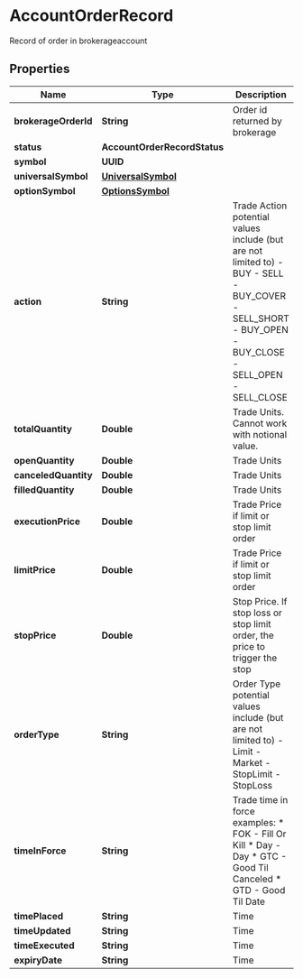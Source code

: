 

# AccountOrderRecord

Record of order in brokerageaccount

## Properties

| Name | Type | Description | Notes |
|------------ | ------------- | ------------- | -------------|
|**brokerageOrderId** | **String** | Order id returned by brokerage |  [optional] |
|**status** | **AccountOrderRecordStatus** |  |  [optional] |
|**symbol** | **UUID** |  |  [optional] |
|**universalSymbol** | [**UniversalSymbol**](UniversalSymbol.md) |  |  [optional] |
|**optionSymbol** | [**OptionsSymbol**](OptionsSymbol.md) |  |  [optional] |
|**action** | **String** | Trade Action potential values include (but are not limited to) - BUY - SELL - BUY_COVER - SELL_SHORT - BUY_OPEN - BUY_CLOSE - SELL_OPEN - SELL_CLOSE |  [optional] |
|**totalQuantity** | **Double** | Trade Units. Cannot work with notional value. |  [optional] |
|**openQuantity** | **Double** | Trade Units |  [optional] |
|**canceledQuantity** | **Double** | Trade Units |  [optional] |
|**filledQuantity** | **Double** | Trade Units |  [optional] |
|**executionPrice** | **Double** | Trade Price if limit or stop limit order |  [optional] |
|**limitPrice** | **Double** | Trade Price if limit or stop limit order |  [optional] |
|**stopPrice** | **Double** | Stop Price. If stop loss or stop limit order, the price to trigger the stop |  [optional] |
|**orderType** | **String** | Order Type potential values include (but are not limited to) - Limit - Market - StopLimit - StopLoss |  [optional] |
|**timeInForce** | **String** | Trade time in force examples:   * FOK - Fill Or Kill   * Day - Day   * GTC - Good Til Canceled   * GTD - Good Til Date  |  [optional] |
|**timePlaced** | **String** | Time |  [optional] |
|**timeUpdated** | **String** | Time |  [optional] |
|**timeExecuted** | **String** | Time |  [optional] |
|**expiryDate** | **String** | Time |  [optional] |



